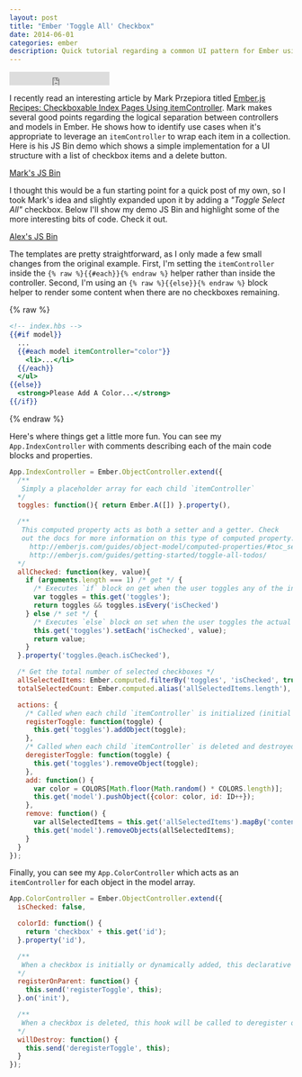 ```yaml
---
layout: post
title: "Ember 'Toggle All' Checkbox"
date: 2014-06-01
categories: ember
description: Quick tutorial regarding a common UI pattern for Ember using checkboxes to display a list of items with a 'Toggle All' checkbox for the list.
---
```


<iframe
  width="178" height="24" style="border:0px"
  src="https://mixonic.github.io/ember-community-versions/2014/06/01/ember-toggle-all-checkbox.html">
</iframe>

I recently read an interesting article by Mark Przepiora titled [Ember.js Recipes: Checkboxable Index Pages Using itemController](http://codeflip.przepiora.ca/blog/2014/05/22/ember-js-recipes-checkboxable-index-pages-using-itemcontroller/). Mark makes several good points regarding the logical separation between controllers and models in Ember. He shows how to identify use cases when it's appropriate to leverage an `itemController` to wrap each item in a collection. Here is his JS Bin demo which shows a simple implementation for a UI structure with a list of checkbox items and a delete button.

<div class="embed no-print">
  <a class="jsbin-embed" href="http://emberjs.jsbin.com/kiwijowe/9/embed?output">Mark's JS Bin</a><script src="http://static.jsbin.com/js/embed.js"></script>
</div>

I thought this would be a fun starting point for a quick post of my own, so I took Mark's idea and slightly expanded upon it by adding a *"Toggle Select All"* checkbox. Below I'll show my demo JS Bin and highlight some of the more interesting bits of code. Check it out.

<div class="embed no-print">
  <a class="jsbin-embed" href="http://emberjs.jsbin.com/coliwiwa/5/embed?output">Alex's JS Bin</a><script src="http://static.jsbin.com/js/embed.js"></script>
</div>

The templates are pretty straightforward, as I only made a few small changes from the original example. First, I'm setting the `itemController` inside the `{% raw %}{{#each}}{% endraw %}` helper rather than inside the controller. Second, I'm using an `{% raw %}{{else}}{% endraw %}` block helper to render some content when there are no checkboxes remaining.

{% raw %}
```hbs
<!-- index.hbs -->
{{#if model}}
  ...
  {{#each model itemController="color"}}
    <li>...</li>
  {{/each}}
  </ul>
{{else}}
  <strong>Please Add A Color...</strong>
{{/if}}
```
{% endraw %}

Here's where things get a little more fun. You can see my `App.IndexController` with comments describing each of the main code blocks and properties.

```js
App.IndexController = Ember.ObjectController.extend({
  /**
   Simply a placeholder array for each child `itemController`
  */
  toggles: function(){ return Ember.A([]) }.property(),

  /**
   This computed property acts as both a setter and a getter. Check
   out the docs for more information on this type of computed property:
     http://emberjs.com/guides/object-model/computed-properties/#toc_setting-computed-properties
     http://emberjs.com/guides/getting-started/toggle-all-todos/
  */
  allChecked: function(key, value){
    if (arguments.length === 1) /* get */ {
      /* Executes `if` block on get when the user toggles any of the individual `itemController` checkboxes */
      var toggles = this.get('toggles');
      return toggles && toggles.isEvery('isChecked')
    } else /* set */ {
      /* Executes `else` block on set when the user toggles the actual "Toggle Select All" checkbox */
      this.get('toggles').setEach('isChecked', value);
      return value;
    }
  }.property('toggles.@each.isChecked'),

  /* Get the total number of selected checkboxes */
  allSelectedItems: Ember.computed.filterBy('toggles', 'isChecked', true),
  totalSelectedCount: Ember.computed.alias('allSelectedItems.length'),

  actions: {
    /* Called when each child `itemController` is initialized (initial state/dynamically added) */
    registerToggle: function(toggle) {
      this.get('toggles').addObject(toggle);
    },
    /* Called when each child `itemController` is deleted and destroyed from the view render tree */
    deregisterToggle: function(toggle) {
      this.get('toggles').removeObject(toggle);
    },
    add: function() {
      var color = COLORS[Math.floor(Math.random() * COLORS.length)];
      this.get('model').pushObject({color: color, id: ID++});
    },
    remove: function() {
      var allSelectedItems = this.get('allSelectedItems').mapBy('content');
      this.get('model').removeObjects(allSelectedItems);
    }
  }
});
```

Finally, you can see my `App.ColorController` which acts as an `itemController` for each object in the model array.

```js
App.ColorController = Ember.ObjectController.extend({
  isChecked: false,

  colorId: function() {
    return 'checkbox' + this.get('id');
  }.property('id'),

  /**
   When a checkbox is initially or dynamically added, this declarative init handler will register the checkbox on its `parentController`
  */
  registerOnParent: function() {
    this.send('registerToggle', this);
  }.on('init'),

  /**
   When a checkbox is deleted, this hook will be called to deregister on the `parentController`
  */                                              
  willDestroy: function() {
    this.send('deregisterToggle', this);
  }
});
```
